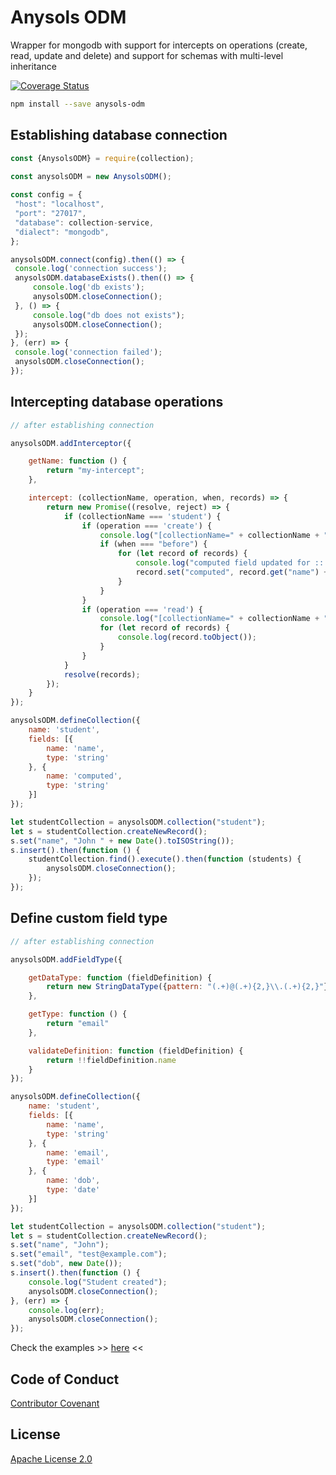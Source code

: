 # Anysols ODM
Wrapper for mongodb with support for intercepts on operations (create, read, update and delete) and support for schemas with multi-level inheritance

[![Coverage Status](https://coveralls.io/repos/github/anysols/anysols-odm/badge.svg?branch=master)](https://coveralls.io/github/anysols/anysols-odm?branch=master)

```bash
npm install --save anysols-odm
```
## Establishing database connection
```js
const {AnysolsODM} = require(collection);

const anysolsODM = new AnysolsODM();
 
const config = {
 "host": "localhost",
 "port": "27017",
 "database": collection-service,
 "dialect": "mongodb",
};

anysolsODM.connect(config).then(() => {
 console.log('connection success');
 anysolsODM.databaseExists().then(() => {
     console.log('db exists');
     anysolsODM.closeConnection();
 }, () => {
     console.log("db does not exists");
     anysolsODM.closeConnection();
 });
}, (err) => {
 console.log('connection failed');
 anysolsODM.closeConnection();
});

```

## Intercepting database operations
```js
// after establishing connection

anysolsODM.addInterceptor({

    getName: function () {
        return "my-intercept";
    },

    intercept: (collectionName, operation, when, records) => {
        return new Promise((resolve, reject) => {
            if (collectionName === 'student') {
                if (operation === 'create') {
                    console.log("[collectionName=" + collectionName + ", operation=" + operation + ", when=" + when + "]");
                    if (when === "before") {
                        for (let record of records) {
                            console.log("computed field updated for :: " + record.get('name'));
                            record.set("computed", record.get("name") + " +++ computed");
                        }
                    }
                }
                if (operation === 'read') {
                    console.log("[collectionName=" + collectionName + ", operation=" + operation + ", when=" + when + "]");
                    for (let record of records) {
                        console.log(record.toObject());
                    }
                }
            }
            resolve(records);
        });
    }
});

anysolsODM.defineCollection({
    name: 'student',
    fields: [{
        name: 'name',
        type: 'string'
    }, {
        name: 'computed',
        type: 'string'
    }]
});

let studentCollection = anysolsODM.collection("student");
let s = studentCollection.createNewRecord();
s.set("name", "John " + new Date().toISOString());
s.insert().then(function () {
    studentCollection.find().execute().then(function (students) {
        anysolsODM.closeConnection();
    });
});
```

## Define custom field type
```js
// after establishing connection

anysolsODM.addFieldType({

    getDataType: function (fieldDefinition) {
        return new StringDataType({pattern: "(.+)@(.+){2,}\\.(.+){2,}"})
    },

    getType: function () {
        return "email"
    },

    validateDefinition: function (fieldDefinition) {
        return !!fieldDefinition.name
    }
});

anysolsODM.defineCollection({
    name: 'student',
    fields: [{
        name: 'name',
        type: 'string'
    }, {
        name: 'email',
        type: 'email'
    }, {
        name: 'dob',
        type: 'date'
    }]
});

let studentCollection = anysolsODM.collection("student");
let s = studentCollection.createNewRecord();
s.set("name", "John");
s.set("email", "test@example.com");
s.set("dob", new Date());
s.insert().then(function () {
    console.log("Student created");
    anysolsODM.closeConnection();
}, (err) => {
    console.log(err);
    anysolsODM.closeConnection();
});
```

Check the examples >> [here](./examples) <<

## Code of Conduct
[Contributor Covenant](/CODE_OF_CONDUCT.md)

## License
[Apache License 2.0](/LICENSE)
